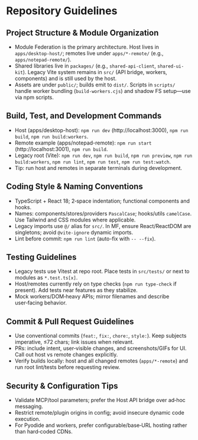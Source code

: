 # Repository Guidelines

## Project Structure & Module Organization
- Module Federation is the primary architecture. Host lives in `apps/desktop-host/`; remotes live under `apps/*-remote/` (e.g., `apps/notepad-remote/`).
- Shared libraries live in `packages/` (e.g., `shared-api-client`, `shared-ui-kit`). Legacy Vite system remains in `src/` (API bridge, workers, components) and is still used by the host.
- Assets are under `public/`; builds emit to `dist/`. Scripts in `scripts/` handle worker bundling (`build-workers.cjs`) and shadow FS setup—use via npm scripts.

## Build, Test, and Development Commands
- Host (apps/desktop-host): `npm run dev` (http://localhost:3000), `npm run build`, `npm run build:workers`.
- Remote example (apps/notepad-remote): `npm run start` (http://localhost:3001), `npm run build`.
- Legacy root (Vite): `npm run dev`, `npm run build`, `npm run preview`, `npm run build:workers`, `npm run lint`, `npm run test`, `npm run test:watch`.
- Tip: run host and remotes in separate terminals during development.

## Coding Style & Naming Conventions
- TypeScript + React 18; 2‑space indentation; functional components and hooks.
- Names: components/stores/providers `PascalCase`; hooks/utils `camelCase`. Use Tailwind and CSS modules where applicable.
- Legacy imports use `@/` alias for `src/`. In MF, ensure React/ReactDOM are singletons; avoid `@vite-ignore` dynamic imports.
- Lint before commit: `npm run lint` (auto-fix with `-- --fix`).

## Testing Guidelines
- Legacy tests use Vitest at repo root. Place tests in `src/tests/` or next to modules as `*.test.ts[x]`.
- Host/remotes currently rely on type checks (`npm run type-check` if present). Add tests near features as they stabilize.
- Mock workers/DOM‑heavy APIs; mirror filenames and describe user‑facing behavior.

## Commit & Pull Request Guidelines
- Use conventional commits (`feat:`, `fix:`, `chore:`, `style:`). Keep subjects imperative, ≤72 chars; link issues when relevant.
- PRs: include intent, user‑visible changes, and screenshots/GIFs for UI. Call out host vs remote changes explicitly.
- Verify builds locally: host and all changed remotes (`apps/*-remote`) and run root lint/tests before requesting review.

## Security & Configuration Tips
- Validate MCP/tool parameters; prefer the Host API bridge over ad‑hoc messaging.
- Restrict remote/plugin origins in config; avoid insecure dynamic code execution.
- For Pyodide and workers, prefer configurable/base‑URL hosting rather than hard‑coded CDNs.
